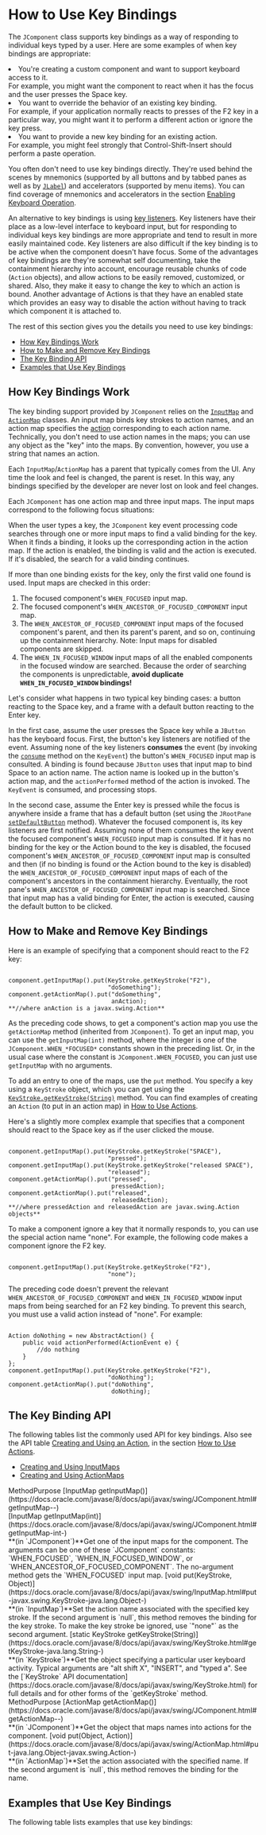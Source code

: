 
# How to Use Key Bindings

The `JComponent` class supports key bindings as a way of responding to individual keys typed by a user. Here are some examples of when key bindings are appropriate:

<li>You're creating a custom component and want to support keyboard access to it.<br />
For example, you might want the component to react when it has the focus and the user presses the Space key.</li>
<li>You want to override the behavior of an existing key binding.<br />
For example, if your application normally reacts to presses of the F2 key in a particular way, you might want it to perform a different action or ignore the key press.</li>
<li>You want to provide a new key binding for an existing action.<br />
For example, you might feel strongly that Control-Shift-Insert should perform a paste operation.</li>

You often don't need to use key bindings directly. They're used behind the scenes by mnemonics (supported by all buttons and by tabbed panes as well as by 
[`JLabel`](https://docs.oracle.com/javase/8/docs/api/javax/swing/JLabel.html)) and accelerators (supported by menu items). You can find coverage of mnemonics and accelerators in the section 
[Enabling Keyboard Operation](../components/menu.html#mnemonic).

An alternative to key bindings is using 
[key listeners](../events/keylistener.html). Key listeners have their place as a low-level interface to keyboard input, but for responding to individual keys key bindings are more appropriate and tend to result in more easily maintained code. Key listeners are also difficult if the key binding is to be active when the component doesn't have focus. Some of the advantages of key bindings are they're somewhat self documenting, take the containment hierarchy into account, encourage reusable chunks of code (`Action` objects), and allow actions to be easily removed, customized, or shared. Also, they make it easy to change the key to which an action is bound. Another advantage of Actions is that they have an enabled state which provides an easy way to disable the action without having to track which component it is attached to.

The rest of this section gives you the details you need to use key bindings:

- [How Key Bindings Work](#maps)
- [How to Make and Remove Key Bindings](#howto)
- [The Key Binding API](#api)
- [Examples that Use Key Bindings](#eg)

## <a name="maps" id="maps">How Key Bindings Work</a>

The key binding support provided by `JComponent` relies on the 
[`InputMap`](https://docs.oracle.com/javase/8/docs/api/javax/swing/InputMap.html) and 
[`ActionMap`](https://docs.oracle.com/javase/8/docs/api/javax/swing/ActionMap.html) classes. An input map binds key strokes to action names, and an action map specifies the 
[action](action.html) corresponding to each action name. Technically, you don't need to use action names in the maps; you can use any object as the "key" into the maps. By convention, however, you use a string that names an action.

Each `InputMap`/`ActionMap` has a parent that typically comes from the UI. Any time the look and feel is changed, the parent is reset. In this way, any bindings specified by the developer are never lost on look and feel changes.

Each `JComponent` has one action map and three input maps. The input maps correspond to the following focus situations:

When the user types a key, the `JComponent` key event processing code searches through one or more input maps to find a valid binding for the key. When it finds a binding, it looks up the corresponding action in the action map. If the action is enabled, the binding is valid and the action is executed. If it's disabled, the search for a valid binding continues.

If more than one binding exists for the key, only the first valid one found is used. Input maps are checked in this order:

1. The focused component's `WHEN_FOCUSED` input map.
1. The focused component's `WHEN_ANCESTOR_OF_FOCUSED_COMPONENT` input map.
1. The `WHEN_ANCESTOR_OF_FOCUSED_COMPONENT` input maps of the focused component's parent, and then its parent's parent, and so on, continuing up the containment hierarchy. Note: Input maps for disabled components are skipped.
1. The `WHEN_IN_FOCUSED_WINDOW` input maps of all the enabled components in the focused window are searched. Because the order of searching the components is unpredictable, **avoid duplicate `WHEN_IN_FOCUSED_WINDOW` bindings!**

Let's consider what happens in two typical key binding cases: a button reacting to the Space key, and a frame with a default button reacting to the Enter key.

In the first case, assume the user presses the Space key while a `JButton` has the keyboard focus. First, the button's key listeners are notified of the event. Assuming none of the key listeners **consumes** the event (by invoking the 
[`consume`](https://docs.oracle.com/javase/8/docs/api/java/awt/event/InputEvent.html#consume--) method on the `KeyEvent`) the button's `WHEN_FOCUSED` input map is consulted. A binding is found because `JButton` uses that input map to bind Space to an action name. The action name is looked up in the button's action map, and the `actionPerformed` method of the action is invoked. The `KeyEvent` is consumed, and processing stops.

In the second case, assume the Enter key is pressed while the focus is anywhere inside a frame that has a default button (set using the `JRootPane` 
[`setDefaultButton`](https://docs.oracle.com/javase/8/docs/api/javax/swing/JRootPane.html#setDefaultButton-javax.swing.JButton-) method). Whatever the focused component is, its key listeners are first notified. Assuming none of them consumes the key event the focused component's `WHEN_FOCUSED` input map is consulted. If it has no binding for the key or the Action bound to the key is disabled, the focused component's `WHEN_ANCESTOR_OF_FOCUSED_COMPONENT` input map is consulted and then (if no binding is found or the Action bound to the key is disabled) the `WHEN_ANCESTOR_OF_FOCUSED_COMPONENT` input maps of each of the component's ancestors in the containment hierarchy. Eventually, the root pane's `WHEN_ANCESTOR_OF_FOCUSED_COMPONENT` input map is searched. Since that input map has a valid binding for Enter, the action is executed, causing the default button to be clicked.

## <a name="howto" id="howto">How to Make and Remove Key Bindings</a>

Here is an example of specifying that a component should react to the F2 key:

```

component.getInputMap().put(KeyStroke.getKeyStroke("F2"),
                            "doSomething");
component.getActionMap().put("doSomething",
                             anAction);
**//where anAction is a javax.swing.Action**

```

As the preceding code shows, to get a component's action map you use the `getActionMap` method (inherited from `JComponent`). To get an input map, you can use the `getInputMap(int)` method, where the integer is one of the `JComponent.WHEN_*FOCUSED*` constants shown in the preceding list. Or, in the usual case where the constant is `JComponent.WHEN_FOCUSED`, you can just use `getInputMap` with no arguments.

To add an entry to one of the maps, use the `put` method. You specify a key using a `KeyStroke` object, which you can get using the 
[`KeyStroke.getKeyStroke(String)`](https://docs.oracle.com/javase/8/docs/api/javax/swing/KeyStroke.html#getKeyStroke-java.lang.String-) method. You can find examples of creating an `Action` (to put in an action map) in 
[How to Use Actions](../misc/action.html).

Here's a slightly more complex example that specifies that a component should react to the Space key as if the user clicked the mouse.

```

component.getInputMap().put(KeyStroke.getKeyStroke("SPACE"),
                            "pressed");
component.getInputMap().put(KeyStroke.getKeyStroke("released SPACE"),
                            "released");
component.getActionMap().put("pressed",
                             pressedAction);
component.getActionMap().put("released",
                             releasedAction);
**//where pressedAction and releasedAction are javax.swing.Action objects**

```

To make a component ignore a key that it normally responds to, you can use the special action name "none". For example, the following code makes a component ignore the F2 key.

```

component.getInputMap().put(KeyStroke.getKeyStroke("F2"),
                            "none");

```

The preceding code doesn't prevent the relevant `WHEN_ANCESTOR_OF_FOCUSED_COMPONENT` and `WHEN_IN_FOCUSED_WINDOW` input maps from being searched for an F2 key binding. To prevent this search, you must use a valid action instead of "none". For example:

```

Action doNothing = new AbstractAction() {
    public void actionPerformed(ActionEvent e) {
        //do nothing
    }
};
component.getInputMap().put(KeyStroke.getKeyStroke("F2"),
                            "doNothing");
component.getActionMap().put("doNothing",
                             doNothing);

```

## <a name="api" id="api">The Key Binding API</a>

The following tables list the commonly used API for key bindings. Also see the API table 
[Creating and Using an Action](action.html#actionapi), in the section 
[How to Use Actions](action.html).

- [Creating and Using InputMaps](#inputmap)
- [Creating and Using ActionMaps](#actionmap)
<th id="h1" align="left">Method</th><th id="h2" align="left">Purpose</th>
<td headers="h1">[InputMap getInputMap()](https://docs.oracle.com/javase/8/docs/api/javax/swing/JComponent.html#getInputMap--)<br />[InputMap getInputMap(int)](https://docs.oracle.com/javase/8/docs/api/javax/swing/JComponent.html#getInputMap-int-)<br />**(in `JComponent`)**</td><td headers="h2">Get one of the input maps for the component. The arguments can be one of these `JComponent` constants: `WHEN_FOCUSED`, `WHEN_IN_FOCUSED_WINDOW`, or `WHEN_ANCESTOR_OF_FOCUSED_COMPONENT`. The no-argument method gets the `WHEN_FOCUSED` input map.</td>
<td headers="h1">[void put(KeyStroke, Object)](https://docs.oracle.com/javase/8/docs/api/javax/swing/InputMap.html#put-javax.swing.KeyStroke-java.lang.Object-)<br />**(in `InputMap`)**</td><td headers="h2">Set the action name associated with the specified key stroke. If the second argument is `null`, this method removes the binding for the key stroke. To make the key stroke be ignored, use `"none"` as the second argument.</td>
<td headers="h1">[static KeyStroke getKeyStroke(String)](https://docs.oracle.com/javase/8/docs/api/javax/swing/KeyStroke.html#getKeyStroke-java.lang.String-)<br />**(in `KeyStroke`)**</td><td headers="h2">Get the object specifying a particular user keyboard activity. Typical arguments are "alt shift X", "INSERT", and "typed a". See the [`KeyStroke` API documentation](https://docs.oracle.com/javase/8/docs/api/javax/swing/KeyStroke.html) for full details and for other forms of the `getKeyStroke` method.</td>
<th id="h101" align="left">Method</th><th id="h102" align="left">Purpose</th>
<td headers="h101">[ActionMap getActionMap()](https://docs.oracle.com/javase/8/docs/api/javax/swing/JComponent.html#getActionMap--)<br />**(in `JComponent`)**</td><td headers="h102">Get the object that maps names into actions for the component.</td>
<td headers="h101">[void put(Object, Action)](https://docs.oracle.com/javase/8/docs/api/javax/swing/ActionMap.html#put-java.lang.Object-javax.swing.Action-)<br />**(in `ActionMap`)**</td><td headers="h102">Set the action associated with the specified name. If the second argument is `null`, this method removes the binding for the name.</td>

## <a name="eg" id="eg">Examples that Use Key Bindings</a>

The following table lists examples that use key bindings:
